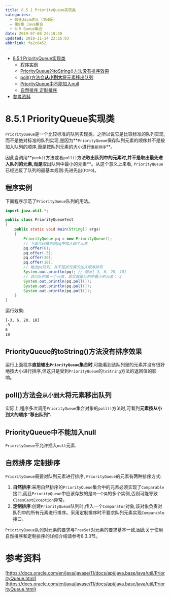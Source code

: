 ```yaml
---
title: 8.5.1 PriorityQueue实现类
categories: 
  - 疯狂Java讲义 (第4版)
  - 第8章 Java集合
  - 8.5 Queue集合
date: 2019-07-08 22:10:50
updated: 2019-11-14 23:16:03
abbrlink: fa2c0452
---
```

- [8.5.1 PriorityQueue实现类](/ReadingNotes/fa2c0452/#8-5-1-PriorityQueue实现类)
    - [程序实例](/ReadingNotes/fa2c0452/#程序实例)
    - [PriorityQueue的toString()方法没有排序效果](/ReadingNotes/fa2c0452/#PriorityQueue的toString-方法没有排序效果)
    - [poll()方法会**从小到大**将元素移出队列](/ReadingNotes/fa2c0452/#poll-方法会从小到大将元素移出队列)
    - [PriorityQueue中不能加入null](/ReadingNotes/fa2c0452/#PriorityQueue中不能加入null)
    - [自然排序 定制排序](/ReadingNotes/fa2c0452/#自然排序-定制排序)
- [参考资料](/ReadingNotes/fa2c0452/#参考资料)

<!--more-->
<script src="https://cdn.bootcss.com/jquery/3.4.0/jquery.slim.min.js"></script>
<script>$(document).ready(function () {$(".post-body > ul:nth-child(1)").hide();});</script>

<!--end-->
<!--SSTStart-->
# 8.5.1 PriorityQueue实现类 #
`PriorityQueue`是一个比较标准的队列实现类。之所以说它是比较标准的队列实现,而不是绝对标准的队列实现,是因为**`PriorityQueue`保存队列元素的顺序并不是按加入队列的顺序,而是按队列元素的大小进行`重新排序`**。

因此当调用**`peek()`方法或者`poll()`方法**取出队列中的元素时,并不是取出最先进入队列的元素,而是**取出队列中最小的元素**。从这个意义上来看, `PriorityQueue`已经违反了队列的最基本规则:先进先出(`FIFO`)。

## 程序实例 ##
下面程序示范了`PriorityQueue`队列的用法。
```java
import java.util.*;

public class PriorityQueueTest
{
	public static void main(String[] args)
	{
		PriorityQueue pq = new PriorityQueue();
		// 下面代码依次向pq中加入四个元素
		pq.offer(6);
		pq.offer(-3);
		pq.offer(20);
		pq.offer(18);
		// 输出pq队列，并不是按元素的加入顺序排列
		System.out.println(pq); // 输出[-3, 6, 20, 18]
		// 访问队列第一个元素，其实就是队列中最小的元素：-3
		System.out.println(pq.poll());
		System.out.println(pq.poll());
		System.out.println(pq.poll());
	}
}
```
运行效果:
```cmd
[-3, 6, 20, 18]
-3
6
18
```
## PriorityQueue的toString()方法没有排序效果 ##
运行上面程序**直接输出`PriorityQueue`集合时**,可能看到该队列里的元素并没有很好地按大小进行排序,但这只是受到`PriorityQueue`的`toString`方法的返回值的影响。
## poll()方法会`从小到大`将元素移出队列 ##
实际上,程序多次调用`PriorityQueue`集合对象的`poll()`方法时,可看到**元素按从小到大的顺序"移出队列".**
## PriorityQueue中不能加入null ##
`PriorityQueue`不允许插入`null`元素.
## 自然排序 定制排序 ##
`PriorityQueue`需要对队列元素进行排序, `PriorityQueue`的元素有两种排序方式:
1. **自然排序**:采用自然排序的`PriorityQueue`集合中的元素必须实现了`Comparable`接口,而且`PriorityQueue`中应该存放的是`同一个类`的多个实例,否则可能导致`ClassCastException`异常。
2. **定制排序**:创建`PriorityQueue`队列时,传入一个`Comparator`对象,该对象负责对队列中的所有元素进行排序。采用定制排序时不要求队列元素实现`Comparable`接口。

`PriorityQueue`队列对元素的要求与`TreeSet`对元素的要求基本一致,因此关于使用自然排序和定制排序的详细介绍请参考8.3.3节。
<!--SSTStop-->

# 参考资料 #
[https://docs.oracle.com/en/java/javase/11/docs/api/java.base/java/util/PriorityQueue.html](https://docs.oracle.com/en/java/javase/11/docs/api/java.base/java/util/PriorityQueue.html)

